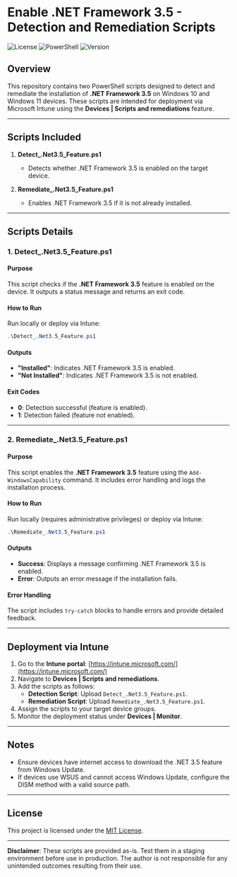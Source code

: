 # Enable .NET Framework 3.5 - Detection and Remediation Scripts

![License](https://img.shields.io/badge/license-MIT-blue.svg)
![PowerShell](https://img.shields.io/badge/powershell-5.1%2B-blue.svg)
![Version](https://img.shields.io/badge/version-1.0-green.svg)

## Overview
This repository contains two PowerShell scripts designed to detect and remediate the installation of **.NET Framework 3.5** on Windows 10 and Windows 11 devices. These scripts are intended for deployment via Microsoft Intune using the **Devices | Scripts and remediations** feature.

---

## Scripts Included

1. **Detect_.Net3.5_Feature.ps1**  
   - Detects whether .NET Framework 3.5 is enabled on the target device.

2. **Remediate_.Net3.5_Feature.ps1**  
   - Enables .NET Framework 3.5 if it is not already installed.

---

## Scripts Details

### 1. Detect_.Net3.5_Feature.ps1

#### Purpose
This script checks if the **.NET Framework 3.5** feature is enabled on the device. It outputs a status message and returns an exit code.

#### How to Run
Run locally or deploy via Intune:
```powershell
.\Detect_.Net3.5_Feature.ps1
```

#### Outputs
- **"Installed"**: Indicates .NET Framework 3.5 is enabled.
- **"Not Installed"**: Indicates .NET Framework 3.5 is not enabled.

#### Exit Codes
- **0**: Detection successful (feature is enabled).
- **1**: Detection failed (feature not enabled).

---

### 2. Remediate_.Net3.5_Feature.ps1

#### Purpose
This script enables the **.NET Framework 3.5** feature using the `Add-WindowsCapability` command. It includes error handling and logs the installation process.

#### How to Run
Run locally (requires administrative privileges) or deploy via Intune:
```powershell
.\Remediate_.Net3.5_Feature.ps1
```

#### Outputs
- **Success**: Displays a message confirming .NET Framework 3.5 is enabled.
- **Error**: Outputs an error message if the installation fails.

#### Error Handling
The script includes `try-catch` blocks to handle errors and provide detailed feedback.

---

## Deployment via Intune

1. Go to the **Intune portal**: [https://intune.microsoft.com/](https://intune.microsoft.com/)
2. Navigate to **Devices | Scripts and remediations**.
3. Add the scripts as follows:
   - **Detection Script**: Upload `Detect_.Net3.5_Feature.ps1`.
   - **Remediation Script**: Upload `Remediate_.Net3.5_Feature.ps1`.
4. Assign the scripts to your target device groups.
5. Monitor the deployment status under **Devices | Monitor**.

---

## Notes
- Ensure devices have internet access to download the .NET 3.5 feature from Windows Update.
- If devices use WSUS and cannot access Windows Update, configure the DISM method with a valid source path.

---

## License 
This project is licensed under the [MIT License](https://opensource.org/licenses/MIT).

---

**Disclaimer**: These scripts are provided as-is. Test them in a staging environment before use in production. The author is not responsible for any unintended outcomes resulting from their use.